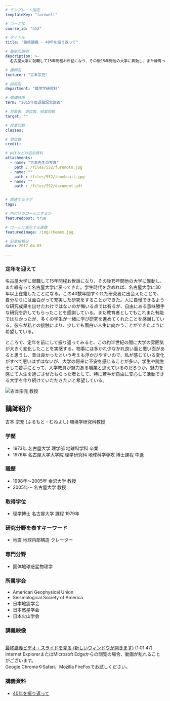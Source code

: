 ```yaml
---
# テンプレート指定
templateKey: "farewell"

# コースID
course_id: "552"

# タイトル
title: "最終講義 - 40年を振り返って"

# 簡単な説明
description: >-
  名古屋大学に就職して15年間程お世話になり、その後15年間他の大学に異動し、また縁有って名古屋大学に戻ってきた。学生時代を含めれば、名古屋大学に30年以上在籍したことになる。この40数年間すぐ...

# 講師名
lecturer: "古本宗充"

# 部局名
department: "環境学研究科"

# 開講時限
term: "2015年度退職記念講義"

# 対象者、単位数、授業回数
target: ""

# 授業回数
classes: 

# 単位数
credit: 

# pdfなどの追加資料
attachments: 
  - name: "古本先生の写真" 
    path : /files/552/furumoto.jpg
  - name: "" 
    path : /files/552/thumbnail.jpg
  - name: "" 
    path : /files/552/document.pdf


# 関連するタグ
tags:

# 色付けのロールにするか
featuredpost: true

# ロールに表示する画像
featuredimage: /img/chemex.jpg

# 記事投稿日
date: 2017-04-03

---
```


### 定年を迎えて


名古屋大学に就職して15年間程お世話になり、その後15年間他の大学に異動し、また縁有って名古屋大学に戻ってきた。学生時代を含めれば、名古屋大学に30年以上在籍したことになる。この40数年間すぐれた研究者に出会えたことで、自分なりには面白がって充実した研究をすることができた。人に自慢できるような研究成果を出せたわけではないのが悔いる点では有るが、自由にある意味勝手な研究を許してもらったことを感謝している。また教育者としてもこれまた有能ではなかったが、多くの学生が一緒に学び研究を進めてくれたことを感謝している。彼らが私との接触により、少しでも面白い人生に向かうことができたように希望している。 

ところで、定年を前にして振り返ってみると、この約半世紀の間に大学の雰囲気が大きく変化したことを実感する。物事には多かれ少なかれ良い面と悪い面があると思うし、昔は良かったという考えも浮かびやすいので、私が感じている変化がすべて悪いはずはないが、大学の将来に不安を感じることが多い。学生や院生そして若手にとって、大学教員が魅力ある職業と思えているのだろうか。魅力を感じて人生を過ごさせたもらった者として、特に若手が自由に安心して活動できる大学を作り続けていただきたいと希望している。


 ![古本宗充 教授](/files/552/furumoto.jpg)



## 講師紹介

古本 宗充 (ふるもと・むねよし) 環境学研究科教授 


### 学歴


  * 1973年 名古屋大学 理学部 地球科学科 卒業
  * 1976年 名古屋大学大学院 理学研究科 地球科学専攻 博士課程 中退


### 職歴


  * 1998年～2005年 金沢大学 教授
  * 2005年～ 名古屋大学 教授


### 取得学位


  * 理学博士 名古屋大学 課程 1979年


### 研究分野を表すキーワード


  * 地震 地球内部構造 クレーター


### 専門分野


  * 固体地球惑星物理学


### 所属学会


  * American Geophysical Union
  * Seismological Society of America
  * 日本地震学会
  * 日本惑星学会
  * 日本火山学会


### 講義映像


<a href="http://nuvideo.media.nagoya-u.ac.jp/embed/0b0cec86a74ef8d47355a53875f914cc58032c7b" target="blank"><br />最終講義ビデオ・スライドを見る (新しいウィンドウが開きます)</a> (1:01:47)   
Internet ExplorerまたはMicrosoft Edgeからの閲覧の場合、動画が乱れることがございます。   
Google ChromeやSafari、Mozilla FireFoxでお試しください。 


### 講義資料


- [40年を振り返って](/files/552/document.pdf)
